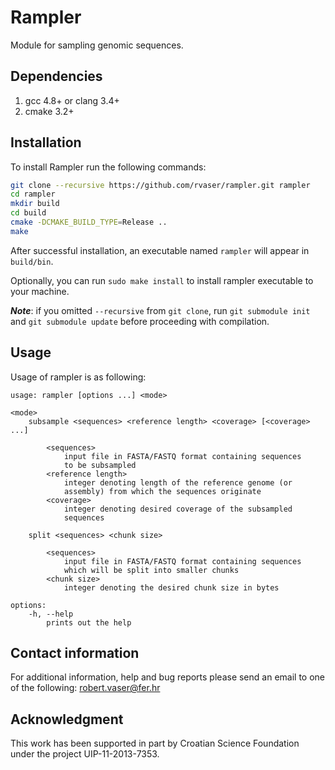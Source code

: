 # Rampler

Module for sampling genomic sequences.

## Dependencies
1. gcc 4.8+ or clang 3.4+
2. cmake 3.2+

## Installation
To install Rampler run the following commands:

```bash
git clone --recursive https://github.com/rvaser/rampler.git rampler
cd rampler
mkdir build
cd build
cmake -DCMAKE_BUILD_TYPE=Release ..
make
```

After successful installation, an executable named `rampler` will appear in `build/bin`.

Optionally, you can run `sudo make install` to install rampler executable to your machine.

***Note***: if you omitted `--recursive` from `git clone`, run `git submodule init` and `git submodule update` before proceeding with compilation.

## Usage
Usage of rampler is as following:

    usage: rampler [options ...] <mode>

    <mode>
        subsample <sequences> <reference length> <coverage> [<coverage> ...]

            <sequences>
                input file in FASTA/FASTQ format containing sequences
                to be subsampled
            <reference length>
                integer denoting length of the reference genome (or
                assembly) from which the sequences originate
            <coverage>
                integer denoting desired coverage of the subsampled
                sequences

        split <sequences> <chunk size>

            <sequences>
                input file in FASTA/FASTQ format containing sequences
                which will be split into smaller chunks
            <chunk size>
                integer denoting the desired chunk size in bytes

    options:
        -h, --help
            prints out the help

## Contact information

For additional information, help and bug reports please send an email to one of the following: robert.vaser@fer.hr

## Acknowledgment

This work has been supported in part by Croatian Science Foundation under the project UIP-11-2013-7353.
